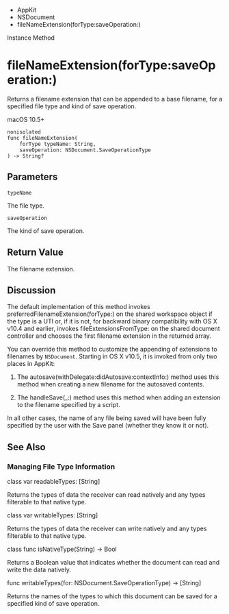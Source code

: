 

- AppKit
- NSDocument
-  fileNameExtension(forType:saveOperation:) 

Instance Method

# fileNameExtension(forType:saveOperation:)

Returns a filename extension that can be appended to a base filename, for a specified file type and kind of save operation.

macOS 10.5+

``` source
nonisolated
func fileNameExtension(
    forType typeName: String,
    saveOperation: NSDocument.SaveOperationType
) -> String?
```

## Parameters 

`typeName`  

The file type.

`saveOperation`  

The kind of save operation.

## Return Value

The filename extension.

## Discussion

The default implementation of this method invokes preferredFilenameExtension(forType:) on the shared workspace object if the type is a UTI or, if it is not, for backward binary compatibility with OS X v10.4 and earlier, invokes fileExtensionsFromType: on the shared document controller and chooses the first filename extension in the returned array.

You can override this method to customize the appending of extensions to filenames by `NSDocument`. Starting in OS X v10.5, it is invoked from only two places in AppKit:

1.  The autosave(withDelegate:didAutosave:contextInfo:) method uses this method when creating a new filename for the autosaved contents.

2.  The handleSave(_:) method uses this method when adding an extension to the filename specified by a script.

In all other cases, the name of any file being saved will have been fully specified by the user with the Save panel (whether they know it or not).

## See Also

### Managing File Type Information

class var readableTypes: [String]

Returns the types of data the receiver can read natively and any types filterable to that native type.

class var writableTypes: [String]

Returns the types of data the receiver can write natively and any types filterable to that native type.

class func isNativeType(String) -> Bool

Returns a Boolean value that indicates whether the document can read and write the data natively.

func writableTypes(for: NSDocument.SaveOperationType) -> [String]

Returns the names of the types to which this document can be saved for a specified kind of save operation.

